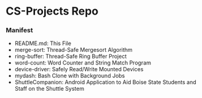 # CS-Projects Repo


### Manifest
- README.md: This File
- merge-sort: Thread-Safe Mergesort Algorithm
- ring-buffer: Thread-Safe Ring Buffer Project
- word-count: Word Counter and String Match Program
- device-driver: Safely Read/Write Mounted Devices
- mydash: Bash Clone with Background Jobs
- ShuttleCompanion: Android Application to Aid Boise State Students and Staff on the Shuttle System


